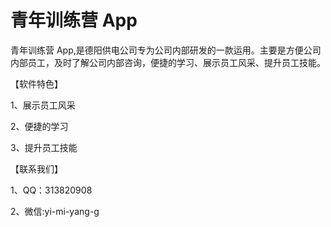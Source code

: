# 青年训练营 App


青年训练营 App,是德阳供电公司专为公司内部研发的一款运用。主要是方便公司内部员工，及时了解公司内部咨询，便捷的学习、展示员工风采、提升员工技能。

【软件特色】

1、展示员工风采

2、便捷的学习

3、提升员工技能

【联系我们】

1、QQ：313820908

2、微信:yi-mi-yang-g

